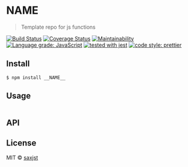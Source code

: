 # **NAME**

> Template repo for js functions

[![Build Status](https://travis-ci.org/saxjst/__NAME__.svg?branch=master)](https://travis-ci.org/saxjst/__NAME__)
[![Coverage Status](https://coveralls.io/repos/github/saxjst/__NAME__/badge.svg?branch=master)](https://coveralls.io/github/saxjst/__NAME__?branch=master)
[![Maintainability](https://api.codeclimate.com/v1/badges/841af7743a474bb61775/maintainability)](https://codeclimate.com/github/saxjst/__NAME__/maintainability)
[![Language grade: JavaScript](https://img.shields.io/lgtm/grade/javascript/g/saxjst/__NAME__.svg?logo=lgtm&logoWidth=18)](https://lgtm.com/projects/g/saxjst/__NAME__/context:javascript)
[![tested with jest](https://img.shields.io/badge/tested_with-jest-99424f.svg)](https://github.com/facebook/jest)
[![code style: prettier](https://img.shields.io/badge/code_style-prettier-ff69b4.svg)](https://github.com/prettier/prettier/)

## Install

```
$ npm install __NAME__
```

## Usage

```js
```

## API

## License

MIT © [saxjst](https://saxjst.com)
